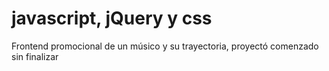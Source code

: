 # javascript, jQuery y css

Frontend promocional de un músico y su trayectoria, proyectó comenzado sin finalizar

